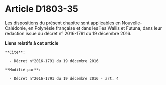 # Article D1803-35

Les dispositions du présent chapitre sont applicables en Nouvelle-Calédonie, en Polynésie française et dans les îles Wallis
et Futuna,              dans leur rédaction issue du décret n° 2016-1791 du 19 décembre 2016.

**Liens relatifs à cet article**

	**Cite**:

	  - Décret n°2016-1791 du 19 décembre 2016

	**Modifié par**:

	  - Décret n°2016-1791 du 19 décembre 2016 - art. 4
